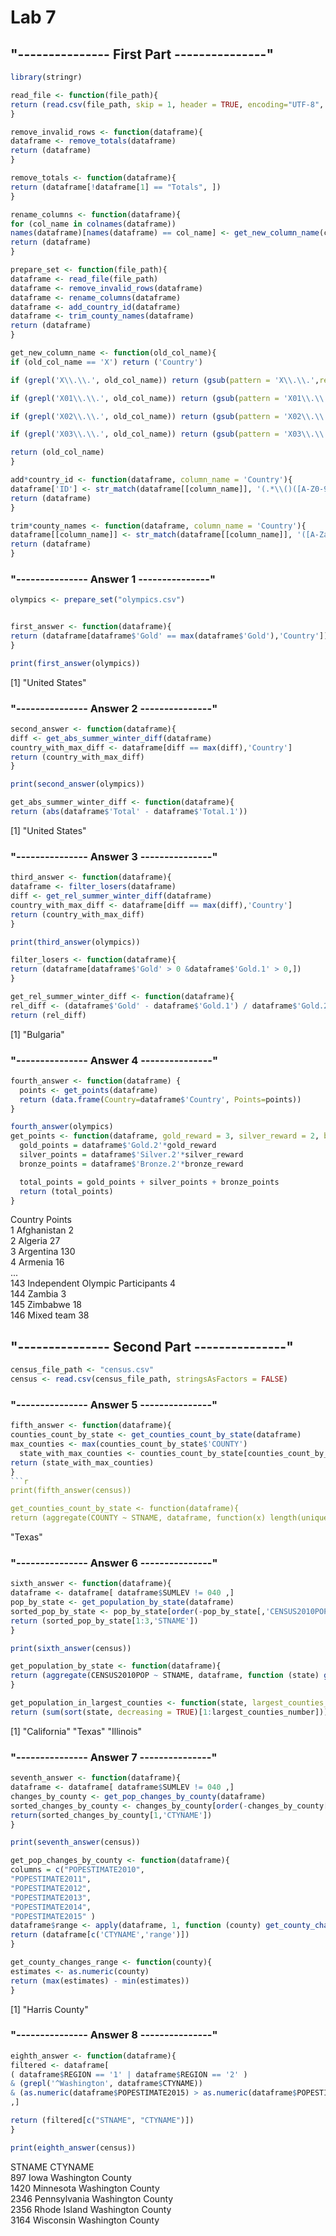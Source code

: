 # Lab 7

## "--------------- First Part ---------------"

```r
library(stringr)

read_file <- function(file_path){
return (read.csv(file_path, skip = 1, header = TRUE, encoding="UTF-8", stringsAsFactors = FALSE))
}

remove_invalid_rows <- function(dataframe){
dataframe <- remove_totals(dataframe)
return (dataframe)
}

remove_totals <- function(dataframe){
return (dataframe[!dataframe[1] == "Totals", ])
}

rename_columns <- function(dataframe){
for (col_name in colnames(dataframe))
names(dataframe)[names(dataframe) == col_name] <- get_new_column_name(col_name)
return (dataframe)
}

prepare_set <- function(file_path){
dataframe <- read_file(file_path)
dataframe <- remove_invalid_rows(dataframe)
dataframe <- rename_columns(dataframe)
dataframe <- add_country_id(dataframe)
dataframe <- trim_county_names(dataframe)
return (dataframe)
}

get_new_column_name <- function(old_col_name){
if (old_col_name == 'X') return ('Country')

if (grepl('X\\.\\.', old_col_name)) return (gsub(pattern = 'X\\.\\.',replacement = '',x = old_col_name))

if (grepl('X01\\.\\.', old_col_name)) return (gsub(pattern = 'X01\\.\\.',replacement = 'Gold',x = old_col_name))

if (grepl('X02\\.\\.', old_col_name)) return (gsub(pattern = 'X02\\.\\.',replacement = 'Silver',x = old_col_name))

if (grepl('X03\\.\\.', old_col_name)) return (gsub(pattern = 'X03\\.\\.',replacement = 'Bronze',x = old_col_name))

return (old_col_name)
}

add*country_id <- function(dataframe, column_name = 'Country'){
dataframe['ID'] <- str_match(dataframe[[column_name]], '(.*\\()([A-Z0-9]{3})(\\).\_)')[,3]
return (dataframe)
}

trim*county_names <- function(dataframe, column_name = 'Country'){
dataframe[[column_name]] <- str_match(dataframe[[column_name]], '([A-Za-z\\s]*)(\\s\\(.\_)')[,2]
return (dataframe)
}
```



### "--------------- Answer 1 ---------------"

```r
olympics <- prepare_set("olympics.csv")


first_answer <- function(dataframe){
return (dataframe[dataframe$'Gold' == max(dataframe$'Gold'),'Country'])
}

print(first_answer(olympics))
```

[1] "United States"

### "--------------- Answer 2 ---------------"

```r
second_answer <- function(dataframe){
diff <- get_abs_summer_winter_diff(dataframe)
country_with_max_diff <- dataframe[diff == max(diff),'Country']
return (country_with_max_diff)
}

print(second_answer(olympics))

get_abs_summer_winter_diff <- function(dataframe){
return (abs(dataframe$'Total' - dataframe$'Total.1'))
```

[1] "United States"

### "--------------- Answer 3 ---------------"

```r
third_answer <- function(dataframe){
dataframe <- filter_losers(dataframe)
diff <- get_rel_summer_winter_diff(dataframe)
country_with_max_diff <- dataframe[diff == max(diff),'Country']
return (country_with_max_diff)
}

print(third_answer(olympics))

filter_losers <- function(dataframe){
return (dataframe[dataframe$'Gold' > 0 &dataframe$'Gold.1' > 0,])
}

get_rel_summer_winter_diff <- function(dataframe){
rel_diff <- (dataframe$'Gold' - dataframe$'Gold.1') / dataframe$'Gold.2'
return (rel_diff)
```

[1] "Bulgaria"

### "--------------- Answer 4 ---------------"

```r
fourth_answer <- function(dataframe) {
  points <- get_points(dataframe)
  return (data.frame(Country=dataframe$'Country', Points=points))
}

fourth_answer(olympics)
get_points <- function(dataframe, gold_reward = 3, silver_reward = 2, bronze_reward = 1) {
  gold_points = dataframe$'Gold.2'*gold_reward
  silver_points = dataframe$'Silver.2'*silver_reward
  bronze_points = dataframe$'Bronze.2'*bronze_reward

  total_points = gold_points + silver_points + bronze_points
  return (total_points)
}
```

Country Points  
1 Afghanistan 2  
2 Algeria 27  
3 Argentina 130  
4 Armenia 16  
...  
143 Independent Olympic Participants 4  
144 Zambia 3  
145 Zimbabwe 18  
146 Mixed team 38

## "--------------- Second Part ---------------"

```r
census_file_path <- "census.csv"
census <- read.csv(census_file_path, stringsAsFactors = FALSE)
```

### "--------------- Answer 5 ---------------"

```r
fifth_answer <- function(dataframe){
counties_count_by_state <- get_counties_count_by_state(dataframe)
max_counties <- max(counties_count_by_state$'COUNTY')
  state_with_max_counties <- counties_count_by_state[counties_count_by_state$'COUNTY' == max_counties, 'STNAME']
return (state_with_max_counties)
}
```r
print(fifth_answer(census))

get_counties_count_by_state <- function(dataframe){
return (aggregate(COUNTY ~ STNAME, dataframe, function(x) length(unique(x))))
```

"Texas"


### "--------------- Answer 6 ---------------"

```r
sixth_answer <- function(dataframe){
dataframe <- dataframe[ dataframe$SUMLEV != 040 ,]
pop_by_state <- get_population_by_state(dataframe)
sorted_pop_by_state <- pop_by_state[order(-pop_by_state[,'CENSUS2010POP']), ]
return (sorted_pop_by_state[1:3,'STNAME'])
}

print(sixth_answer(census))

get_population_by_state <- function(dataframe){
return (aggregate(CENSUS2010POP ~ STNAME, dataframe, function (state) get_population_in_largest_counties(state) ))
}

get_population_in_largest_counties <- function(state, largest_counties_number = 3){
return (sum(sort(state, decreasing = TRUE)[1:largest_counties_number]))
```

[1] "California" "Texas" "Illinois"

### "--------------- Answer 7 ---------------"

```r
seventh_answer <- function(dataframe){
dataframe <- dataframe[ dataframe$SUMLEV != 040 ,]
changes_by_county <- get_pop_changes_by_county(dataframe)
sorted_changes_by_county <- changes_by_county[order(-changes_by_county[,'range']), ]
return(sorted_changes_by_county[1,'CTYNAME'])
}

print(seventh_answer(census))

get_pop_changes_by_county <- function(dataframe){
columns = c("POPESTIMATE2010",
"POPESTIMATE2011",
"POPESTIMATE2012",
"POPESTIMATE2013",
"POPESTIMATE2014",
"POPESTIMATE2015" )
dataframe$range <- apply(dataframe, 1, function (county) get_county_changes_range(county[columns]))
return (dataframe[c('CTYNAME','range')])
}

get_county_changes_range <- function(county){
estimates <- as.numeric(county)
return (max(estimates) - min(estimates))
}
```

[1] "Harris County"

### "--------------- Answer 8 ---------------"

```r
eighth_answer <- function(dataframe){
filtered <- dataframe[
( dataframe$REGION == '1' | dataframe$REGION == '2' )
& (grepl('^Washington', dataframe$CTYNAME))
& (as.numeric(dataframe$POPESTIMATE2015) > as.numeric(dataframe$POPESTIMATE2014))
,]

return (filtered[c("STNAME", "CTYNAME")])
}

print(eighth_answer(census))
```

STNAME CTYNAME  
897 Iowa Washington County  
1420 Minnesota Washington County  
2346 Pennsylvania Washington County  
2356 Rhode Island Washington County  
3164 Wisconsin Washington County
